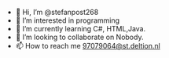 - 👋 Hi, I’m @stefanpost268
- 👀 I’m interested in programming
- 🌱 I’m currently learning C#, HTML,Java.
- 💞️ I’m looking to collaborate on Nobody.
- 📫 How to reach me 97079064@st.deltion.nl

<!---
stefanpost268/stefanpost268 is a ✨ special ✨ repository because its `README.md` (this file) appears on your GitHub profile.
You can click the Preview link to take a look at your changes.
--->
